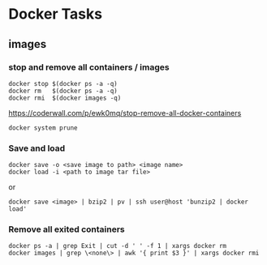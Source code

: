 # Docker Tasks


## images

### stop and remove all containers / images

    docker stop $(docker ps -a -q)
    docker rm   $(docker ps -a -q)
    docker rmi  $(docker images -q)

https://coderwall.com/p/ewk0mq/stop-remove-all-docker-containers

    docker system prune

### Save and load

    docker save -o <save image to path> <image name>
    docker load -i <path to image tar file>

or

    docker save <image> | bzip2 | pv | ssh user@host 'bunzip2 | docker load'

### Remove all exited containers

    docker ps -a | grep Exit | cut -d ' ' -f 1 | xargs docker rm
    docker images | grep \<none\> | awk '{ print $3 }' | xargs docker rmi
